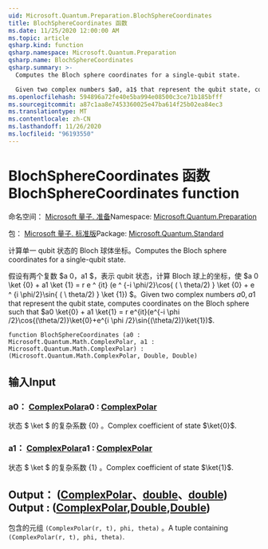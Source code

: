 ```yaml
---
uid: Microsoft.Quantum.Preparation.BlochSphereCoordinates
title: BlochSphereCoordinates 函数
ms.date: 11/25/2020 12:00:00 AM
ms.topic: article
qsharp.kind: function
qsharp.namespace: Microsoft.Quantum.Preparation
qsharp.name: BlochSphereCoordinates
qsharp.summary: >-
  Computes the Bloch sphere coordinates for a single-qubit state.

  Given two complex numbers $a0, a1$ that represent the qubit state, computes coordinates on the Bloch sphere such that $a0 \ket{0} + a1 \ket{1} = r e^{it}(e^{-i \phi /2}\cos{(\theta/2)}\ket{0}+e^{i \phi /2}\sin{(\theta/2)}\ket{1})$.
ms.openlocfilehash: 594896a72fe40e5ba994e08500c3ce71b185bfff
ms.sourcegitcommit: a87c1aa8e7453360025e47ba614f25b02ea84ec3
ms.translationtype: MT
ms.contentlocale: zh-CN
ms.lasthandoff: 11/26/2020
ms.locfileid: "96193550"
---
```

# <a name="blochspherecoordinates-function"></a><span data-ttu-id="f4e78-102">BlochSphereCoordinates 函数</span><span class="sxs-lookup"><span data-stu-id="f4e78-102">BlochSphereCoordinates function</span></span>

<span data-ttu-id="f4e78-103">命名空间： [Microsoft 量子. 准备](xref:Microsoft.Quantum.Preparation)</span><span class="sxs-lookup"><span data-stu-id="f4e78-103">Namespace: [Microsoft.Quantum.Preparation](xref:Microsoft.Quantum.Preparation)</span></span>

<span data-ttu-id="f4e78-104">包： [Microsoft 量子. 标准版](https://nuget.org/packages/Microsoft.Quantum.Standard)</span><span class="sxs-lookup"><span data-stu-id="f4e78-104">Package: [Microsoft.Quantum.Standard](https://nuget.org/packages/Microsoft.Quantum.Standard)</span></span>


<span data-ttu-id="f4e78-105">计算单一 qubit 状态的 Bloch 球体坐标。</span><span class="sxs-lookup"><span data-stu-id="f4e78-105">Computes the Bloch sphere coordinates for a single-qubit state.</span></span>

<span data-ttu-id="f4e78-106">假设有两个复数 $a 0，a1 $，表示 qubit 状态，计算 Bloch 球上的坐标，使 $a 0 \ket {0} + a1 \ket {1} = r e ^ {it} (e ^ {-i \phi/2}\cos{ ( \ theta/2) } \ket {0} + e ^ {i \phi/2}\sin{ ( \ theta/2) } \ket {1}) $。</span><span class="sxs-lookup"><span data-stu-id="f4e78-106">Given two complex numbers $a0, a1$ that represent the qubit state, computes coordinates on the Bloch sphere such that $a0 \ket{0} + a1 \ket{1} = r e^{it}(e^{-i \phi /2}\cos{(\theta/2)}\ket{0}+e^{i \phi /2}\sin{(\theta/2)}\ket{1})$.</span></span>

```qsharp
function BlochSphereCoordinates (a0 : Microsoft.Quantum.Math.ComplexPolar, a1 : Microsoft.Quantum.Math.ComplexPolar) : (Microsoft.Quantum.Math.ComplexPolar, Double, Double)
```


## <a name="input"></a><span data-ttu-id="f4e78-107">输入</span><span class="sxs-lookup"><span data-stu-id="f4e78-107">Input</span></span>

### <a name="a0--complexpolar"></a><span data-ttu-id="f4e78-108">a0： [ComplexPolar](xref:Microsoft.Quantum.Math.ComplexPolar)</span><span class="sxs-lookup"><span data-stu-id="f4e78-108">a0 : [ComplexPolar](xref:Microsoft.Quantum.Math.ComplexPolar)</span></span>

<span data-ttu-id="f4e78-109">状态 $ \ket $ 的复杂系数 {0} 。</span><span class="sxs-lookup"><span data-stu-id="f4e78-109">Complex coefficient of state $\ket{0}$.</span></span>


### <a name="a1--complexpolar"></a><span data-ttu-id="f4e78-110">a1： [ComplexPolar](xref:Microsoft.Quantum.Math.ComplexPolar)</span><span class="sxs-lookup"><span data-stu-id="f4e78-110">a1 : [ComplexPolar](xref:Microsoft.Quantum.Math.ComplexPolar)</span></span>

<span data-ttu-id="f4e78-111">状态 $ \ket $ 的复杂系数 {1} 。</span><span class="sxs-lookup"><span data-stu-id="f4e78-111">Complex coefficient of state $\ket{1}$.</span></span>



## <a name="output--complexpolardoubledouble"></a><span data-ttu-id="f4e78-112">Output： ([ComplexPolar](xref:Microsoft.Quantum.Math.ComplexPolar)、[double](xref:microsoft.quantum.lang-ref.double)、[double](xref:microsoft.quantum.lang-ref.double)) </span><span class="sxs-lookup"><span data-stu-id="f4e78-112">Output : ([ComplexPolar](xref:Microsoft.Quantum.Math.ComplexPolar),[Double](xref:microsoft.quantum.lang-ref.double),[Double](xref:microsoft.quantum.lang-ref.double))</span></span>

<span data-ttu-id="f4e78-113">包含的元组 `(ComplexPolar(r, t), phi, theta)` 。</span><span class="sxs-lookup"><span data-stu-id="f4e78-113">A tuple containing `(ComplexPolar(r, t), phi, theta)`.</span></span>